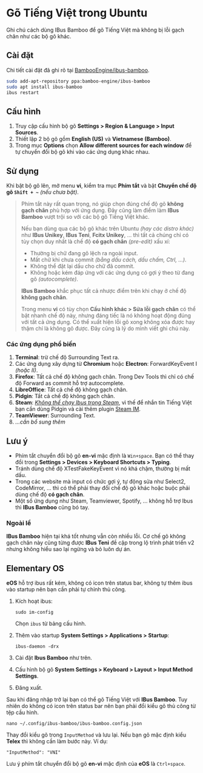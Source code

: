 # Gõ Tiếng Việt trong Ubuntu

Ghi chú cách dùng IBus Bamboo để gõ Tiếng Việt mà không bị lỗi gạch chân như các bộ gõ khác.

## Cài đặt

Chi tiết cài đặt đã ghi rõ tại [BambooEngine/ibus-bamboo](https://github.com/BambooEngine/ibus-bamboo).

```bash
sudo add-apt-repository ppa:bamboo-engine/ibus-bamboo
sudo apt install ibus-bamboo
ibus restart
```

## Cấu hình

1. Truy cập cấu hình bộ gõ **Settings > Region & Language > Input Sources**.
2. Thiết lập 2 bộ gõ gồm **English (US)** và **Vietnamese (Bamboo)**.
3. Trong mục **Options** chọn **Allow different sources for each window** để tự chuyển đổi bộ gõ khi vào các ứng dụng khác nhau.

## Sử dụng

Khi bật bộ gõ lên, mở menu **vi**, kiểm tra mục **Phím tắt** và bật **Chuyển chế độ gõ `Shift + ~`** _(nếu chưa bật)_.

> Phím tắt này rất quan trọng, nó giúp chọn đúng chế độ gõ **không gạch chân** phù hợp với ứng dụng. Đây cũng làm điểm làm **IBus Bamboo** vượt trội so với các bộ gõ Tiếng Việt khác.
>
> Nếu bạn dùng qua các bộ gõ khác trên Ubuntu _(hay các distro khác)_ như **IBus Unikey**, **IBus Teni**, **Fcitx Unikey**, ... thì tất cả chúng chỉ có tùy chọn duy nhất là chế độ **có gạch chân** _(pre-edit)_ xấu xí:
>
> - Thường bị chữ đang gõ lệch ra ngoài input.
> - Mất chữ khi chưa commit _(bằng dấu cách, dấu chấm, Ctrl, ...)_.
> - Không thể đặt lại dấu cho chữ đã commit.
> - Không hoặc kém đáp ứng với các ứng dụng có gợi ý theo từ đang gõ _(autocomplete)_.
>
> **IBus Bamboo** khắc phục tất cả nhược điểm trên khi chạy ở chế độ **không gạch chân**.
>
> Trong menu **vi** có tùy chọn **Cấu hình khác > Sửa lỗi gạch chân** có thể bật nhanh chế độ này, nhưng đáng tiếc là nó không hoạt động đúng với tất cả ứng dụng. Có thể xuất hiện lỗi gõ xong không xóa được hay thậm chí là không gõ được. Đây cũng là lý do mình viết ghi chú này.

### Các ứng dụng phổ biến

1. **Terminal**: trừ chế độ Surrounding Text ra.
2. Các ứng dụng xây dựng từ **Chromium** hoặc **Electron**: ForwardKeyEvent I _(hoặc II)_.
3. **Firefox**: Tất cả chế độ không gạch chân. Trong Dev Tools thì chỉ có chế độ Forward as commit hỗ trợ autocomplete.
4. **LibreOffice**: Tất cả chế độ không gạch chân.
5. **Pidgin**: Tất cả chế độ không gạch chân.
6. **Steam**: [_Không thể chạy Ibus trong Steam_](https://github.com/ValveSoftware/steam-for-linux/issues/781), vì thế để nhắn tin Tiếng Việt bạn cần dùng Pidgin và cài thêm plugin [Steam IM](https://github.com/EionRobb/pidgin-opensteamworks).
7. **TeamViewer**: Surrounding Text.
8. _...cần bổ sung thêm_

## Lưu ý

- Phím tắt chuyển đổi bộ gõ **en-vi** mặc định là `Win+space`. Bạn có thể thay đổi trong **Settings > Devices > Keyboard Shortcuts > Typing**.
- Tránh dùng chế độ XTestFakeKeyEvent vì nó khá chậm, thường bị mất dấu.
- Trong các website mà input có chức gợi ý, tự động sửa như Select2, CodeMirror, ... thì có thể phải thay đổi chế độ gõ khác hoặc buộc phải dùng chế độ **có gạch chân**.
- Một số ứng dụng như Steam, Teamviewer, Spotify, ... không hỗ trợ Ibus thì **IBus Bamboo** cũng bó tay.

### Ngoài lề

**IBus Bamboo** hiện tại khá tốt nhưng vẫn còn nhiều lỗi. Cơ chế gõ không gạch chân này cũng từng được **IBus Teni** đề cập trong lộ trình phát triển v2 nhưng không hiểu sao lại ngừng và bỏ luôn dự án.

## Elementary OS

**eOS** hỗ trợ ibus rất kém, không có icon trên status bar, không tự thêm ibus vào startup nên bạn cần phải tự chỉnh thủ công.

1. Kích hoạt ibus:

       sudo im-config

    Chọn `ibus` từ bảng cấu hình.
1. Thêm vào startup **System Settings > Applications > Startup**:

       ibus-daemon -drx

1. Cài đặt **Ibus Bamboo** như trên.
1. Cấu hình bộ gõ **System Settings > Keyboard > Layout > Input Method Settings**.
1. Đăng xuất.

Sau khi đăng nhập trở lại bạn có thể gõ Tiếng Việt với **IBus Bamboo**.
Tuy nhiên do không có icon trên status bar nên bạn phải đổi kiểu gõ thủ công từ tệp cầu hình.

    nano ~/.config/ibus-bamboo/ibus-bamboo.config.json

Thay đổi kiểu gõ trong `InputMethod` và lưu lại. Nếu bạn gõ mặc định kiểu **Telex** thì không cần làm bước này. Ví dụ:

    "InputMethod": "VNI"

Lưu ý phím tắt chuyển đổi bộ gõ **en-vi** mặc định của **eOS** là `Ctrl+space`.